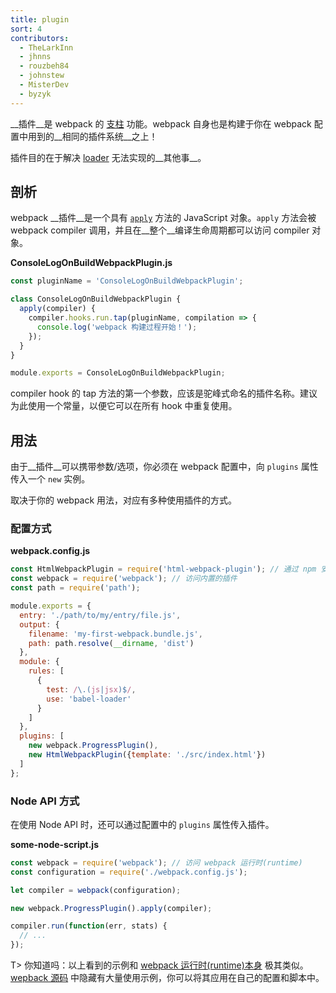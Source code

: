 ```yaml
---
title: plugin
sort: 4
contributors:
  - TheLarkInn
  - jhnns
  - rouzbeh84
  - johnstew
  - MisterDev
  - byzyk
---
```


__插件__是 webpack 的 [支柱](https://github.com/webpack/tapable) 功能。webpack 自身也是构建于你在 webpack 配置中用到的__相同的插件系统__之上！

插件目的在于解决 [loader](/concepts/loaders) 无法实现的__其他事__。


## 剖析

webpack __插件__是一个具有 [`apply`](https://developer.mozilla.org/en-US/docs/Web/JavaScript/Reference/Global_Objects/Function/apply) 方法的 JavaScript 对象。`apply` 方法会被 webpack compiler 调用，并且在__整个__编译生命周期都可以访问 compiler 对象。

__ConsoleLogOnBuildWebpackPlugin.js__

```javascript
const pluginName = 'ConsoleLogOnBuildWebpackPlugin';

class ConsoleLogOnBuildWebpackPlugin {
  apply(compiler) {
    compiler.hooks.run.tap(pluginName, compilation => {
      console.log('webpack 构建过程开始！');
    });
  }
}

module.exports = ConsoleLogOnBuildWebpackPlugin;
```

compiler hook 的 tap 方法的第一个参数，应该是驼峰式命名的插件名称。建议为此使用一个常量，以便它可以在所有 hook 中重复使用。

## 用法

由于__插件__可以携带参数/选项，你必须在 webpack 配置中，向 `plugins` 属性传入一个 `new` 实例。

取决于你的 webpack 用法，对应有多种使用插件的方式。


### 配置方式

__webpack.config.js__

```javascript
const HtmlWebpackPlugin = require('html-webpack-plugin'); // 通过 npm 安装
const webpack = require('webpack'); // 访问内置的插件
const path = require('path');

module.exports = {
  entry: './path/to/my/entry/file.js',
  output: {
    filename: 'my-first-webpack.bundle.js',
    path: path.resolve(__dirname, 'dist')
  },
  module: {
    rules: [
      {
        test: /\.(js|jsx)$/,
        use: 'babel-loader'
      }
    ]
  },
  plugins: [
    new webpack.ProgressPlugin(),
    new HtmlWebpackPlugin({template: './src/index.html'})
  ]
};
```


### Node API 方式

在使用 Node API 时，还可以通过配置中的 `plugins` 属性传入插件。

__some-node-script.js__

```javascript
const webpack = require('webpack'); // 访问 webpack 运行时(runtime)
const configuration = require('./webpack.config.js');

let compiler = webpack(configuration);

new webpack.ProgressPlugin().apply(compiler);

compiler.run(function(err, stats) {
  // ...
});
```

T> 你知道吗：以上看到的示例和 [webpack 运行时(runtime)本身](https://github.com/webpack/webpack/blob/e7087ffeda7fa37dfe2ca70b5593c6e899629a2c/bin/webpack.js#L290-L292) 极其类似。[wepback 源码](https://github.com/webpack/webpack) 中隐藏有大量使用示例，你可以将其应用在自己的配置和脚本中。
